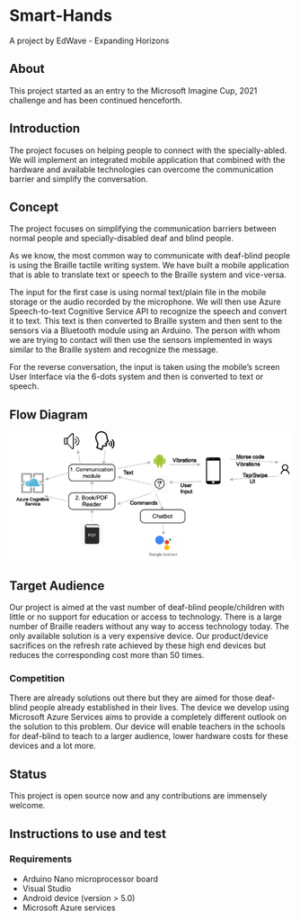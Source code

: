# Smart-Hands
A project by EdWave - Expanding Horizons

## About
This project started as an entry to the Microsoft Imagine Cup, 2021 challenge and has been continued henceforth.

## Introduction

The project focuses on helping people to connect with the specially-abled. We will implement an integrated mobile application that combined with the hardware and available technologies can overcome the communication barrier and simplify the conversation.

## Concept

The project focuses on simplifying the communication barriers between normal people and specially-disabled deaf and blind people.

As we know, the most common way to communicate with deaf-blind people is using the Braille tactile writing system. We have built a mobile application that is able to translate text or speech to the Braille system and vice-versa.

The input for the first case is using normal text/plain file in the mobile storage or the audio recorded by the microphone. We will then use Azure Speech-to-text Cognitive Service API to recognize the speech and convert it to text. This text is then converted to Braille system and then sent to the sensors via a Bluetooth module using an Arduino. The person with whom we are trying to contact will then use the sensors implemented in ways similar to the Braille system and recognize the message.

For the reverse conversation, the input is taken using the mobile’s screen User Interface via the 6-dots system and then is converted to text or speech.

## Flow Diagram
![Alt text](diagram.png?raw=true "Architecture")

## Target Audience

Our project is aimed at the vast number of deaf-blind people/children with little or no support for education or access to technology. There is a large number of Braille readers without any way to access technology today. The only available solution is a very expensive device. Our product/device sacrifices on the refresh rate achieved by these high end devices but reduces the corresponding cost more than 50 times.

### Competition

There are already solutions out there but they are aimed for those deaf-blind people already established in their lives. The device we develop using Microsoft Azure Services aims to provide a completely different outlook on the solution to this problem.
Our device will enable teachers in the schools for deaf-blind to teach to a larger audience, lower hardware costs for these devices and a lot more.

## Status

This project is open source now and any contributions are immensely welcome.

## Instructions to use and test

### Requirements

* Arduino Nano microprocessor board
* Visual Studio
* Android device (version > 5.0)
* Microsoft Azure services
